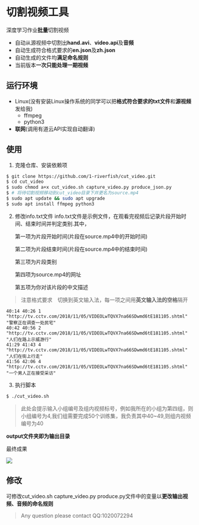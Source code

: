 # 切割视频工具

深度学习作业**批量**切割视频

- 自动从源视频中切割出**hand.avi**、**video.api**及**音频**
- 自动生成符合格式要求的**en.json**及**zh.json**
- 自动生成的文件均**满足命名规则**
- 当前版本**一次只能处理一期视频**

## 运行环境

- Linux(没有安装Linux操作系统的同学可以把**格式符合要求的txt文件**和**源视频**发给我)
  - ffmpeg
  - python3
- **联网**(调用有道云API实现自动翻译)

## 使用

1. 克隆仓库、安装依赖项

```bash
$ git clone https://github.com/1-riverfish/cut_video.git
$ cd cut_video
$ sudo chmod a+x cut_video.sh capture_video.py produce_json.py
$ # 将待切割视频移动到cut_video目录下并更名为source.mp4
$ sudo apt update && sudo apt upgrade
$ sudo apt install ffmpeg python3

```

2. 修改info.txt文件
   info.txt文件是示例文件，在观看完视频后记录片段开始时间、结束时间并判定类别.其中，

   第一项为片段开始时间(片段在source.mp4中的开始时间)

   第二项为片段结束时间(片段在source.mp4中的结束时间)

   第三项为片段类别

   第四项为source.mp4的网址

   第五项为你对该片段的中文描述

> 注意格式要求　切换到英文输入法，每一项之间用**英文输入法的空格**隔开

```
40:14 40:26 1 "http://tv.cctv.com/2018/11/05/VIDEOLwTQVX7na66SDwmd6tE181105.shtml" "警察正在调查一处民宅"
40:42 40:56 2 "http://tv.cctv.com/2018/11/05/VIDEOLwTQVX7na66SDwmd6tE181105.shtml" "人们在路上示威游行"
41:29 41:43 4 "http://tv.cctv.com/2018/11/05/VIDEOLwTQVX7na66SDwmd6tE181105.shtml" "人们在街上行走"
41:56 42:06 4 "http://tv.cctv.com/2018/11/05/VIDEOLwTQVX7na66SDwmd6tE181105.shtml" "一个男人正在接受采访"

```

3. 执行脚本

```bash
$ ./cut_video.sh

```

> 此处会提示输入小组编号及组内视频标号，例如我所在的小组为第四组，则小组编号为4,我们组需要完成50个训练集，我负责其中40~49,则组内视频编号为40

**output文件夹即为输出目录**

最终成果

![](http://39.105.38.48/images/2018/11/13/_002.png)

## 修改

可修改cut_video.sh capture_video.py produce.py文件中的变量以**更改输出视频、音频的命名规则**

> Any question please contact QQ:1020072294

